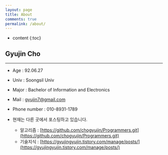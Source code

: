 ```yaml
---
layout: page
title: About
comments: true
permalink: /about/
---
```


* content
{:toc}

## Gyujin Cho

----

* Age : 92.06.27

* Univ : Soongsil Univ

* Major : Bachelor of Information and Electronics

* Mail : gyujin7@gmail.com

* Phone number : 010-8931-1789

* 현재는 다른 곳에서 포스팅하고 있습니다.
  * 알고리즘 : [https://github.com/chogyujin/Programmers.git](https://github.com/chogyujin/Programmers.git)
  * 기술지식 : [https://gyujingyujin.tistory.com/manage/posts/](https://gyujingyujin.tistory.com/manage/posts/)
